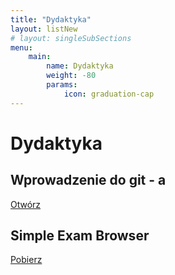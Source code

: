 ```yaml
---
title: "Dydaktyka"
layout: listNew
# layout: singleSubSections
menu:
    main:
        name: Dydaktyka
        weight: -80
        params:
            icon: graduation-cap
---
```


# Dydaktyka

## Wprowadzenie do git - a

[Otwórz](/page/materials/git)

## Simple Exam Browser

[Pobierz](https://ii.pk.edu.pl/~kswaldek/media/files/SimpleExamBrowser.zip)